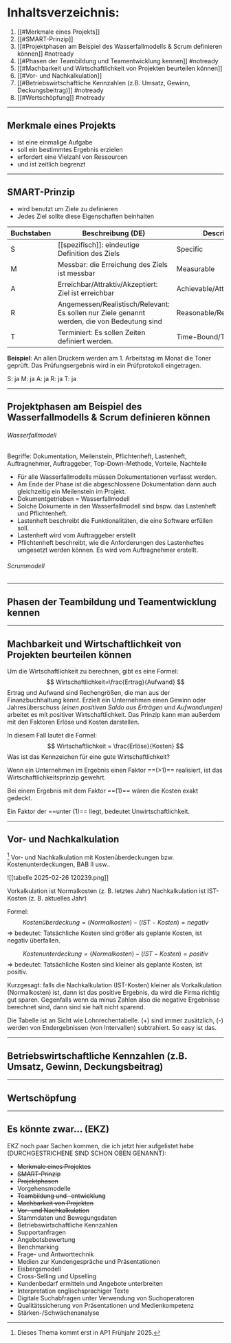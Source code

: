 # Inhaltsverzeichnis:

1. [[#Merkmale eines Projekts]]
2. [[#SMART-Prinzip]]
3. [[#Projektphasen am Beispiel des Wasserfallmodells & Scrum definieren können]] #notready
4. [[#Phasen der Teambildung und Teamentwicklung kennen]] #notready
5. [[#Machbarkeit und Wirtschaftlichkeit von Projekten beurteilen können]] 
6. [[#Vor- und Nachkalkulation]] 
7. [[#Betriebswirtschaftliche Kennzahlen (z.B. Umsatz, Gewinn, Deckungsbeitrag)]] #notready 
8. [[#Wertschöpfung]] #notready 

----

## Merkmale eines Projekts

* ist eine einmalige Aufgabe
* soll ein bestimmtes Ergebnis erzielen
* erfordert eine Vielzahl von Ressourcen
* und ist zeitlich begrenzt

----

## SMART-Prinzip

* wird benutzt um Ziele zu definieren
* Jedes Ziel sollte diese Eigenschaften beinhalten

| Buchstaben | Beschreibung (DE)                                                                           | Description (EN)                 |
| ---------- | ------------------------------------------------------------------------------------------- | -------------------------------- |
| S          | [[spezifisch]]: eindeutige Definition des Ziels                                             | Specific                         |
| M          | Messbar: die Erreichung des Ziels ist messbar                                               | Measurable                       |
| A          | Erreichbar/Attraktiv/Akzeptiert: Ziel ist erreichbar                                        | Achievable/Attractive/Acceptable |
| R          | Angemessen/Realistisch/Relevant: Es sollen nur Ziele genannt werden, die von Bedeutung sind | Reasonable/Realistic/Relevant    |
| T          | Terminiert: Es sollen Zeiten definiert werden.                                              | Time-Bound/Timely                |


**Beispiel**:
An allen Druckern werden am 1. Arbeitstag im Monat die Toner geprüft. Das Prüfungsergebnis wird in ein Prüfprotokoll eingetragen.

S: ja      M: ja      A: ja      R: ja     T: ja


----

## Projektphasen am Beispiel des Wasserfallmodells & Scrum definieren können

###### Wasserfallmodell

Begriffe: Dokumentation, Meilenstein, Pflichtenheft, Lastenheft, Auftragnehmer, Auftraggeber, Top-Down-Methode, Vorteile, Nachteile

- Für alle Wasserfallmodells müssen Dokumentationen verfasst werden.
- Am Ende der Phase ist die abgeschlossene Dokumentation dann auch gleichzeitig ein Meilenstein im Projekt.
- Dokumentgetrieben = Wasserfallmodell
- Solche Dokumente in den Wasserfallmodell sind bspw. das Lastenheft und Pflichtenheft.
- Lastenheft beschreibt die Funktionalitäten, die eine Software erfüllen soll.
- Lastenheft wird vom Auftraggeber erstellt
- Pflichtenheft beschreibt, wie die Anforderungen des Lastenheftes umgesetzt werden können. Es wird vom Auftragnehmer erstellt.
###### Scrummodell


----

## Phasen der Teambildung und Teamentwicklung kennen




---

## Machbarkeit und Wirtschaftlichkeit von Projekten beurteilen können


Um die Wirtschaftlichkeit zu berechnen, gibt es eine Formel:
$$
Wirtschaftlichkeit=\frac{Ertrag}{Aufwand}
$$
Ertrag und Aufwand sind Rechengrößen, die man aus der Finanzbuchhaltung kennt. Erzielt ein Unternehmen einen Gewinn oder Jahresüberschuss *(einen positiven Saldo aus Erträgen und Aufwandungen)* arbeitet es mit positiver Wirtschaftlichkeit. Das Prinzip kann man außerdem mit den Faktoren Erlöse und Kosten darstellen.

In diesem Fall lautet die Formel:
$$
Wirtschaftlichkeit = \frac{Erlöse}{Kosten}
$$
Was ist das Kennzeichen für eine gute Wirtschaftlichkeit?

Wenn ein Unternehmen im Ergebnis einen Faktor ==(>1)== realisiert, ist das Wirtschaftlichkeitsprinzip gewehrt.

Bei einem Ergebnis mit dem Faktor ==(1)== wären die Kosten exakt gedeckt.

Ein Faktor der ==unter (1)== liegt, bedeutet Unwirtschaftlichkeit.

---

## Vor- und Nachkalkulation

[^1]
Vor- und Nachkalkulation mit Kostenüberdeckungen bzw. Kostenunterdeckungen, BAB II usw..

![[tabelle 2025-02-26 120239.png]]

Vorkalkulation ist Normalkosten (z. B. letztes Jahr)
Nachkalkulation ist IST-Kosten (z. B. aktuelles Jahr)

Formel:
$$
Kostenüberdeckung = (Normalkosten) - (IST-Kosten) = negativ
$$
=> bedeutet: Tatsächliche Kosten sind größer als geplante Kosten, ist negativ überfallen.

$$
Kostenunterdeckung = (Normalkosten) - (IST-Kosten) = positiv
$$
=> bedeutet: Tatsächliche Kosten sind kleiner als geplante Kosten, ist positiv.

Kurzgesagt: falls die Nachkalkulation (IST-Kosten) kleiner als Vorkalkulation (Normalkosten) ist, dann ist das positive Ergebnis, da wird die Firma richtig gut sparen. Gegenfalls wenn da minus Zahlen also die negative Ergebnisse berechnet sind, dann sind sie halt nicht sparend.

Die Tabelle ist an Sicht wie Lohnrechentabelle. (+) sind immer zusätzlich, (-) werden von Endergebnissen (von Intervallen) subtrahiert. So easy ist das.




[^1]: Dieses Thema kommt erst in AP1 Frühjahr 2025.

---

## Betriebswirtschaftliche Kennzahlen (z.B. Umsatz, Gewinn, Deckungsbeitrag)







---

## Wertschöpfung





---

## Es könnte zwar... (EKZ)

EKZ noch paar Sachen kommen, die ich jetzt hier aufgelistet habe (DURCHGESTRICHENE SIND SCHON OBEN GENANNT):
   - ~~Merkmale eines Projektes~~
   - ~~SMART-Prinzip~~
   - ~~Projektphasen~~
   - Vorgehensmodelle
   - ~~Teambildung und -entwicklung~~
   - ~~Machbarkeit von Projekten~~
   - ~~Vor- und Nachkalkulation~~
   - Stammdaten und Bewegungsdaten
   - Betriebswirtschaftliche Kennzahlen
   - Supportanfragen
   - Angebotsbewertung
   - Benchmarking
   - Frage- und Antworttechnik
   - Medien zur Kundengespräche und Präsentationen
   - Eisbergsmodell
   - Cross-Selling und Upselling
   - Kundenbedarf ermitteln und Angebote unterbreiten
   - Interpretation englischsprachiger Texte
   - Digitale Suchabfragen unter Verwendung von Suchoperatoren
   - Qualitätssicherung von Präsentationen und Medienkompetenz
   - Stärken-/Schwächenanalyse